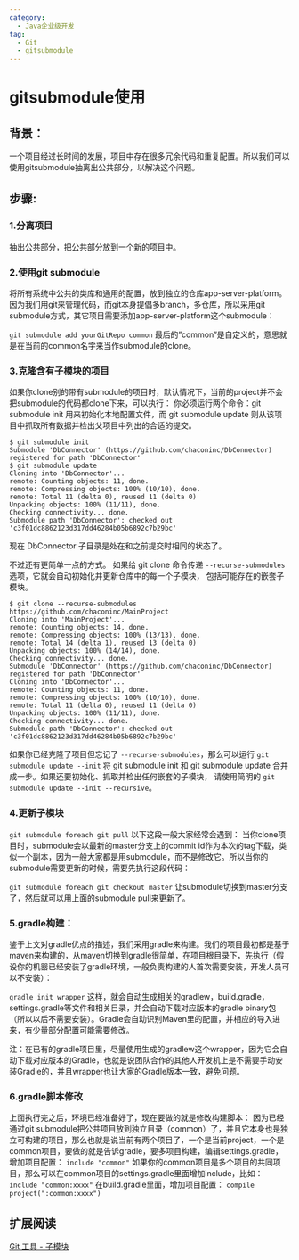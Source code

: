 ```yaml
---
category:
  - Java企业级开发
tag:
  - Git
  - gitsubmodule
---
```

# gitsubmodule使用

## 背景：

一个项目经过长时间的发展，项目中存在很多冗余代码和重复配置。所以我们可以使用gitsubmodule抽离出公共部分，以解决这个问题。

## 步骤:

### 1.分离项目
抽出公共部分，把公共部分放到一个新的项目中。
### 2.使用git submodule
将所有系统中公共的类库和通用的配置，放到独立的仓库app-server-platform。因为我们用git来管理代码，而git本身提倡多branch，多仓库，所以采用git submodule方式，其它项目需要添加app-server-platform这个submodule：

`git submodule add yourGitRepo common`
最后的”common”是自定义的，意思就是在当前的common名字来当作submodule的clone。

### 3.克隆含有子模块的项目
如果你clone别的带有submodule的项目时，默认情况下，当前的project并不会把submodule的代码都clone下来，可以执行：
你必须运行两个命令：git submodule init 用来初始化本地配置文件，而 git submodule update 则从该项目中抓取所有数据并检出父项目中列出的合适的提交。
```shell
$ git submodule init
Submodule 'DbConnector' (https://github.com/chaconinc/DbConnector) registered for path 'DbConnector'
$ git submodule update
Cloning into 'DbConnector'...
remote: Counting objects: 11, done.
remote: Compressing objects: 100% (10/10), done.
remote: Total 11 (delta 0), reused 11 (delta 0)
Unpacking objects: 100% (11/11), done.
Checking connectivity... done.
Submodule path 'DbConnector': checked out 'c3f01dc8862123d317dd46284b05b6892c7b29bc'
```
现在 DbConnector 子目录是处在和之前提交时相同的状态了。

不过还有更简单一点的方式。 如果给 git clone 命令传递 `--recurse-submodules` 选项，它就会自动初始化并更新仓库中的每一个子模块， 包括可能存在的嵌套子模块。

```shell
$ git clone --recurse-submodules https://github.com/chaconinc/MainProject
Cloning into 'MainProject'...
remote: Counting objects: 14, done.
remote: Compressing objects: 100% (13/13), done.
remote: Total 14 (delta 1), reused 13 (delta 0)
Unpacking objects: 100% (14/14), done.
Checking connectivity... done.
Submodule 'DbConnector' (https://github.com/chaconinc/DbConnector) registered for path 'DbConnector'
Cloning into 'DbConnector'...
remote: Counting objects: 11, done.
remote: Compressing objects: 100% (10/10), done.
remote: Total 11 (delta 0), reused 11 (delta 0)
Unpacking objects: 100% (11/11), done.
Checking connectivity... done.
Submodule path 'DbConnector': checked out 'c3f01dc8862123d317dd46284b05b6892c7b29bc'
```
如果你已经克隆了项目但忘记了 `--recurse-submodules`，那么可以运行 `git submodule update --init` 将 git submodule init 和 git submodule update 合并成一步。如果还要初始化、抓取并检出任何嵌套的子模块， 请使用简明的 `git submodule update --init --recursive`。

### 4.更新子模块
`git submodule foreach git pull`
以下这段一般大家经常会遇到： 当你clone项目时，submodule会以最新的master分支上的commit id作为本次的tag下载，类似一个副本，因为一般大家都是用submodule，而不是修改它。所以当你的submodule需要更新的时候，需要先执行这段代码：

`git submodule foreach git checkout master`
让submodule切换到master分支了，然后就可以用上面的submodule pull来更新了。
### 5.gradle构建：
鉴于上文对gradle优点的描述，我们采用gradle来构建。我们的项目最初都是基于maven来构建的，从maven切换到gradle很简单，在项目根目录下，先执行（假设你的机器已经安装了gradle环境，一般负责构建的人首次需要安装，开发人员可以不安装）：

`gradle init wrapper`
这样，就会自动生成相关的gradlew，build.gradle，settings.gradle等文件和相关目录，并会自动下载对应版本的gradle binary包（所以以后不需要安装）。Gradle会自动识别Maven里的配置，并相应的导入进来，有少量部分配置可能需要修改。

注：在已有的gradle项目里，尽量使用生成的gradlew这个wrapper，因为它会自动下载对应版本的Gradle，也就是说团队合作的其他人开发机上是不需要手动安装Gradle的，并且wrapper也让大家的Gradle版本一致，避免问题。

### 6.gradle脚本修改
上面执行完之后，环境已经准备好了，现在要做的就是修改构建脚本： 因为已经通过git submodule把公共项目放到独立目录（common）了，并且它本身也是独立可构建的项目，那么也就是说当前有两个项目了，一个是当前project，一个是common项目，要做的就是告诉gradle，要多项目构建，编辑settings.gradle，增加项目配置：
`include "common"`
如果你的common项目是多个项目的共同项目，那么可以在common项目的settings.gradle里面增加include，比如：
`include "common:xxxx"`
在build.gradle里面，增加项目配置：
`compile project(":common:xxxx")`

## 扩展阅读
[Git 工具 - 子模块](https://git-scm.com/book/zh/v2/Git-%E5%B7%A5%E5%85%B7-%E5%AD%90%E6%A8%A1%E5%9D%97)




